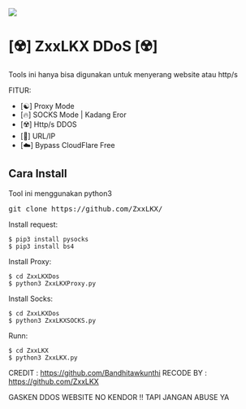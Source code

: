 <img src="https://g.top4top.io/p_2351x99jc0.jpg"></img>
# [☢️] ZxxLKX DDoS [☢️]
Tools ini hanya bisa digunakan untuk menyerang website atau http/s 


FITUR:
- [☯️] Proxy Mode
- [🔥] SOCKS Mode | Kadang Eror
- [☢️] Http/s DDOS
- [🐍] URL/IP
- [☁️] Bypass CloudFlare Free

<h2>Cara Install</h2>
Tool ini menggunakan python3 

<pre>git clone https://github.com/ZxxLKX/</pre>

Install request:
```
$ pip3 install pysocks
$ pip3 install bs4
```
Install Proxy:
```
$ cd ZxxLKXDos
$ python3 ZxxLKXProxy.py
```
Install Socks:
```
$ cd ZxxLKXDos
$ python3 ZxxLKXSOCKS.py
```
Runn:
```
$ cd ZxxLKX
$ python3 ZxxLKX.py
```


CREDIT : https://github.com/Bandhitawkunthi
RECODE BY : https://github.com/ZxxLKX 

GASKEN DDOS WEBSITE NO KENDOR !! TAPI JANGAN ABUSE YA
